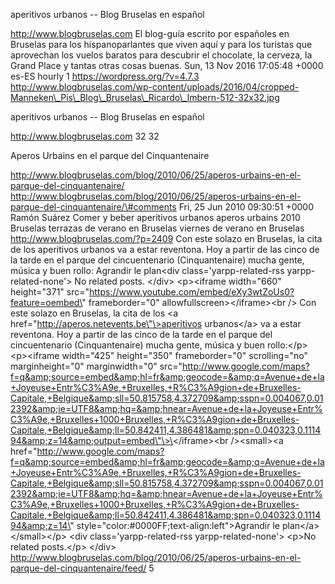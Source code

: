 aperitivos urbanos -- Blog Bruselas en español

http://www.blogbruselas.com El blog-guía escrito por españoles en
Bruselas para los hispanoparlantes que viven aquí y para los turistas
que aprovechan los vuelos baratos para descubrir el chocolate, la
cerveza, la Grand Place y tantas otras cosas buenas. Sun, 13 Nov 2016
17:05:48 +0000 es-ES hourly 1 https://wordpress.org/?v=4.7.3
http://www.blogbruselas.com/wp-content/uploads/2016/04/cropped-Manneken\_Pis\_Blog\_Bruselas\_Ricardo\_Imbern-512-32x32.jpg

aperitivos urbanos -- Blog Bruselas en español

http://www.blogbruselas.com 32 32

Aperos Urbains en el parque del Cinquantenaire

http://www.blogbruselas.com/blog/2010/06/25/aperos-urbains-en-el-parque-del-cinquantenaire/
http://www.blogbruselas.com/blog/2010/06/25/aperos-urbains-en-el-parque-del-cinquantenaire/\#comments
Fri, 25 Jun 2010 09:30:51 +0000 Ramón Suárez Comer y beber aperitivos
urbanos aperos urbains 2010 Bruselas terrazas de verano en Bruselas
viernes de verano en Bruselas http://www.blogbruselas.com/?p=2409 Con
este solazo en Bruselas, la cita de los aperitivos urbanos va a estar
reventona. Hoy a partir de las cinco de la tarde en el parque del
cincuentenario (Cinquantenaire) mucha gente, música y buen rollo:
Agrandir le plan\<div class=\'yarpp-related-rss yarpp-related-none\'\>
No related posts. \</div\> \<p\>\<iframe width=\"660\" height=\"371\"
src=\"https://www.youtube.com/embed/eXy3wtZoUs0?feature=oembed\"
frameborder=\"0\" allowfullscreen\>\</iframe\>\<br /\> Con este solazo
en Bruselas, la cita de los \<a
href=\"http://aperos.netevents.be\"\>aperitivos urbanos\</a\> va a estar
reventona. Hoy a partir de las cinco de la tarde en el parque del
cincuentenario (Cinquantenaire) mucha gente, música y buen rollo:\</p\>
\<p\>\<iframe width=\"425\" height=\"350\" frameborder=\"0\"
scrolling=\"no\" marginheight=\"0\" marginwidth=\"0\"
src=\"http://www.google.com/maps?f=q&amp;source=embed&amp;hl=fr&amp;geocode=&amp;q=Avenue+de+la+Joyeuse+Entr%C3%A9e,+Bruxelles,+R%C3%A9gion+de+Bruxelles-Capitale,+Belgique&amp;sll=50.815758,4.372709&amp;sspn=0.004067,0.012392&amp;ie=UTF8&amp;hq=&amp;hnear=Avenue+de+la+Joyeuse+Entr%C3%A9e,+Bruxelles+1000+Bruxelles,+R%C3%A9gion+de+Bruxelles-Capitale,+Belgique&amp;ll=50.842411,4.386481&amp;spn=0.040323,0.111494&amp;z=14&amp;output=embed\"\>\</iframe\>\<br
/\>\<small\>\<a
href=\"http://www.google.com/maps?f=q&amp;source=embed&amp;hl=fr&amp;geocode=&amp;q=Avenue+de+la+Joyeuse+Entr%C3%A9e,+Bruxelles,+R%C3%A9gion+de+Bruxelles-Capitale,+Belgique&amp;sll=50.815758,4.372709&amp;sspn=0.004067,0.012392&amp;ie=UTF8&amp;hq=&amp;hnear=Avenue+de+la+Joyeuse+Entr%C3%A9e,+Bruxelles+1000+Bruxelles,+R%C3%A9gion+de+Bruxelles-Capitale,+Belgique&amp;ll=50.842411,4.386481&amp;spn=0.040323,0.111494&amp;z=14\"
style=\"color:\#0000FF;text-align:left\"\>Agrandir le
plan\</a\>\</small\>\</p\> \<div class=\'yarpp-related-rss
yarpp-related-none\'\> \<p\>No related posts.\</p\> \</div\>
http://www.blogbruselas.com/blog/2010/06/25/aperos-urbains-en-el-parque-del-cinquantenaire/feed/
5
